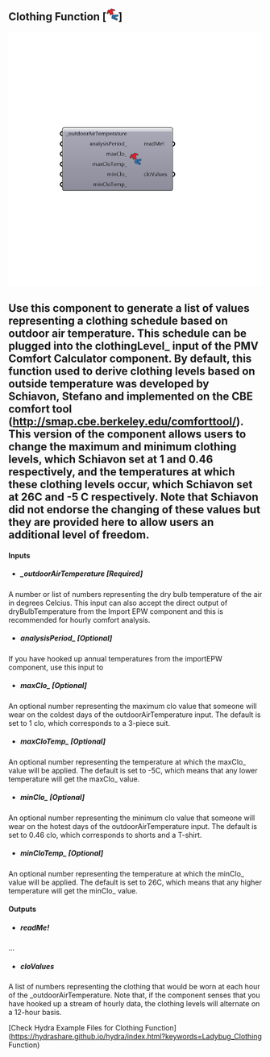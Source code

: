 ## Clothing Function [![](../../images/icons/Clothing_Function.png)]

![](../../images/components/Clothing_Function.png)

Use this component to generate a list of values representing a clothing schedule based on outdoor air temperature.  This schedule can be plugged into the clothingLevel_ input of the PMV Comfort Calculator component.
 By default, this function used to derive clothing levels based on outside temperature was developed by Schiavon, Stefano and implemented on the CBE comfort tool (http://smap.cbe.berkeley.edu/comforttool/).
 This version of the component allows users to change the maximum and minimum clothing levels, which Schiavon set at 1 and 0.46 respectively, and the temperatures at which these clothing levels occur, which Schiavon set at 26C and -5 C respectively.
 Note that Schiavon did not endorse the changing of these values but they are provided here to allow users an additional level of freedom.
 -
 

#### Inputs
* ##### _outdoorAirTemperature [Required]
A number or list of numbers representing the dry bulb temperature of the air in degrees Celcius.  This input can also accept the direct output of dryBulbTemperature from the Import EPW component and this is recommended for hourly comfort analysis.
* ##### analysisPeriod_ [Optional]
If you have hooked up annual temperatures from the importEPW component, use this input to 
* ##### maxClo_ [Optional]
An optional number representing the maximum clo value that someone will wear on the coldest days of the outdoorAirTemperature input.  The default is set to 1 clo, which corresponds to a 3-piece suit.
* ##### maxCloTemp_ [Optional]
An optional number representing the temperature at which the maxClo_ value will be applied.  The default is set to -5C, which means that any lower temperature will get the maxClo_ value.
* ##### minClo_ [Optional]
An optional number representing the minimum clo value that someone will wear on the hotest days of the outdoorAirTemperature input.  The default is set to 0.46 clo, which corresponds to shorts and a T-shirt.
* ##### minCloTemp_ [Optional]
An optional number representing the temperature at which the minClo_ value will be applied.  The default is set to 26C, which means that any higher temperature will get the minClo_ value.

#### Outputs
* ##### readMe!
...
* ##### cloValues
A list of numbers representing the clothing that would be worn at each hour of the _outdoorAirTemperature.  Note that, if the component senses that you have hooked up a stream of hourly data, the clothing levels will alternate on a 12-hour basis.


[Check Hydra Example Files for Clothing Function](https://hydrashare.github.io/hydra/index.html?keywords=Ladybug_Clothing Function)